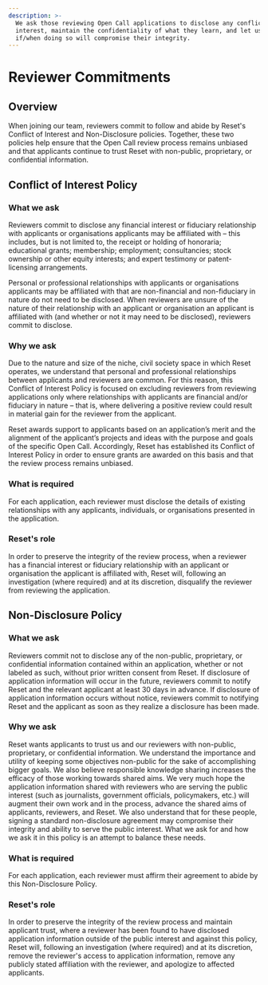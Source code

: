 ```yaml
---
description: >-
  We ask those reviewing Open Call applications to disclose any conflict of
  interest, maintain the confidentiality of what they learn, and let us know
  if/when doing so will compromise their integrity.
---
```


# Reviewer Commitments

## Overview

When joining our team, reviewers commit to follow and abide by Reset's Conflict of Interest and Non-Disclosure policies. Together, these two policies help ensure that the Open Call review process remains unbiased and that applicants continue to trust Reset with non-public, proprietary, or confidential information.

## Conflict of Interest Policy

### What we ask

Reviewers commit to disclose any financial interest or fiduciary relationship with applicants or organisations applicants may be affiliated with – this includes, but is not limited to, the receipt or holding of honoraria; educational grants; membership; employment; consultancies; stock ownership or other equity interests; and expert testimony or patent-licensing arrangements.

Personal or professional relationships with applicants or organisations applicants may be affiliated with that are non-financial and non-fiduciary in nature do not need to be disclosed. When reviewers are unsure of the nature of their relationship with an applicant or organisation an applicant is affiliated with \(and whether or not it may need to be disclosed\), reviewers commit to disclose.

### Why we ask

Due to the nature and size of the niche, civil society space in which Reset operates, we understand that personal and professional relationships between applicants and reviewers are common. For this reason, this Conflict of Interest Policy is focused on excluding reviewers from reviewing applications only where relationships with applicants are financial and/or fiduciary in nature – that is, where delivering a positive review could result in material gain for the reviewer from the applicant.

Reset awards support to applicants based on an application’s merit and the alignment of the applicant’s projects and ideas with the purpose and goals of the specific Open Call. Accordingly, Reset has established its Conflict of Interest Policy in order to ensure grants are awarded on this basis and that the review process remains unbiased.

### What is required

For each application, each reviewer must disclose the details of existing relationships with any applicants, individuals, or organisations presented in the application. 

### Reset's role

In order to preserve the integrity of the review process, when a reviewer has a financial interest or fiduciary relationship with an applicant or organisation the applicant is affiliated with, Reset will, following an investigation \(where required\) and at its discretion, disqualify the reviewer from reviewing the application. 

## Non-Disclosure Policy

### What we ask

Reviewers commit not to disclose any of the non-public, proprietary, or confidential information contained within an application, whether or not labeled as such, without prior written consent from Reset. If disclosure of application information will occur in the future, reviewers commit to notify Reset and the relevant applicant at least 30 days in advance. If disclosure of application information occurs without notice, reviewers commit to notifying Reset and the applicant as soon as they realize a disclosure has been made.

### Why we ask

Reset wants applicants to trust us and our reviewers with non-public, proprietary, or confidential information. We understand the importance and utility of keeping some objectives non-public for the sake of accomplishing bigger goals. We also believe responsible knowledge sharing increases the efficacy of those working towards shared aims. We very much hope the application information shared with reviewers who are serving the public interest \(such as journalists, government officials, policymakers, etc.\) will augment their own work and in the process, advance the shared aims of applicants, reviewers, and Reset. We also understand that for these people, signing a standard non-disclosure agreement may compromise their integrity and ability to serve the public interest. What we ask for and how we ask it in this policy is an attempt to balance these needs.

### What is required

For each application, each reviewer must affirm their agreement to abide by this Non-Disclosure Policy. 

### Reset's role

In order to preserve the integrity of the review process and maintain applicant trust, where a reviewer has been found to have disclosed application information outside of the public interest and against this policy, Reset will, following an investigation \(where required\) and at its discretion, remove the reviewer's access to application information, remove any publicly stated affiliation with the reviewer, and apologize to affected applicants.







